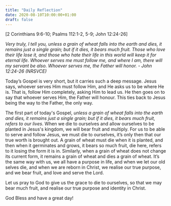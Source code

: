 ```yaml
---
title: "Daily Reflection"
date: 2020-08-10T10:00:00+01:00
draft: false
---
```


[2 Corinthians 9:6-10; Psalms 112:1-2, 5-9; John 12:24-26]

_Very truly, I tell you, unless a grain of wheat falls into the earth and dies, it remains just a single grain; but if it dies, it bears much fruit. Those who love their life lose it, and those who hate their life in this world will keep it for eternal life. Whoever serves me must follow me, and where I am, there will my servant be also. Whoever serves me, the Father will honor. - John 12:24-26 (NRSVCE)_

Today’s Gospel is very short, but it carries such a deep message. Jesus says, whoever serves Him must follow Him, and He asks us to be where He is. That is, follow Him completely, asking Him to lead us. He then goes on to say that whoever serves Him, the Father will honour. This ties back to Jesus being the way to the Father, the only way.

The first part of today's Gospel, _unless a grain of wheat falls into the earth and dies, it remains just a single grain; but if it dies, it bears much fruit, refers to our lives_. When we die to ourselves and allow ourselves to be planted in Jesus's kingdom, we will bear fruit and multiply. For us to be able to serve and follow Jesus, we must die to ourselves, it’s only then that our true worth is brought out. A grain of wheat must die when it is planted,  and then when it germinates and grows, it bears so much fruit, die here, refers to it losing the form it is in. Similarly, when a grain of wheat does not change its current form, it remains a grain of wheat and dies a grain of wheat. It’s the same way with us, we all have a purpose in life, and when we let our old selves die, and when we are reborn in Christ, we realise our true purpose, and we bear fruit, and love and serve the Lord.

Let us pray to God to give us the grace to die to ourselves, so that we may bear much fruit, and realise our true purpose and identity in Christ.

God Bless and have a great day!